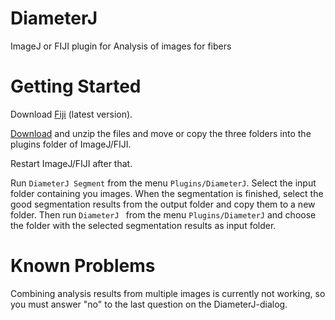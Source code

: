 # DiameterJ
ImageJ or FIJI plugin for Analysis of images for fibers 

# Getting Started
Download [Fiji](http://imagej.net/Downloads) (latest version). 
 
[Download](https://github.com/MontpellierRessourcesImagerie/DiameterJ/releases/download/v0.19/DiameterJ.zip) and unzip the files and move or copy the three folders into the plugins folder of ImageJ/FIJI.  
 
Restart ImageJ/FIJI after that.  

Run ``DiameterJ Segment`` from the menu ``Plugins/DiameterJ``. Select the input folder containing you images. When the segmentation is finished, select the good segmentation results from the output folder and copy them to a new folder. Then run ``DiameterJ `` from the menu ``Plugins/DiameterJ`` and choose the folder with the selected segmentation results as input folder.

# Known Problems

Combining analysis results from multiple images is currently not working, so you must answer "no" to the last question on the DiameterJ-dialog.

